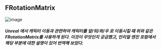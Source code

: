## FRotationMatrix

![image](https://user-images.githubusercontent.com/52204522/122221830-a160a000-ceec-11eb-9a20-90453818fd55.png)

##### Unreal 에서 캐릭터 이동과 관련하여 캐릭터를 앞/뒤/좌/우 로 이동시킬 때 위와 같은 FRotationMatrix를 사용하게 된다. 이것이 무엇인지 궁금했고, 언리얼 엔진 포럼에서 해당 부분에 대한 설명이 있어 번역해 보았다.

